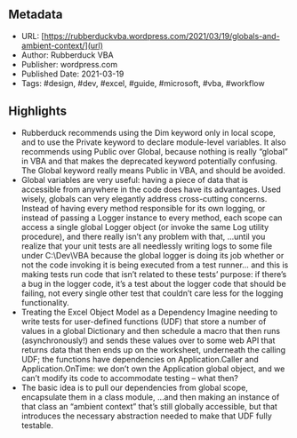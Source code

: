 ## Metadata

* URL: [https://rubberduckvba.wordpress.com/2021/03/19/globals-and-ambient-context/](url)
* Author: Rubberduck VBA
* Publisher: wordpress.com
* Published Date: 2021-03-19
* Tags: #design, #dev, #excel, #guide, #microsoft, #vba, #workflow

## Highlights

* Rubberduck recommends using the Dim keyword only in local scope, and to use the Private keyword to declare module-level variables. It also recommends using Public over Global, because nothing is really “global” in VBA and that makes the deprecated keyword potentially confusing. The Global keyword really means Public in VBA, and should be avoided.
* Global variables are very useful: having a piece of data that is accessible from anywhere in the code does have its advantages. Used wisely, globals can very elegantly address cross-cutting concerns. Instead of having every method responsible for its own logging, or instead of passing a Logger instance to every method, each scope can access a single global Logger object (or invoke the same Log utility procedure), and there really isn’t any problem with that, …until you realize that your unit tests are all needlessly writing logs to some file under C:\Dev\VBA because the global logger is doing its job whether or not the code invoking it is being executed from a test runner… and this is making tests run code that isn’t related to these tests’ purpose: if there’s a bug in the logger code, it’s a test about the logger code that should be failing, not every single other test that couldn’t care less for the logging functionality.
* Treating the Excel Object Model as a Dependency Imagine needing to write tests for user-defined functions (UDF) that store a number of values in a global Dictionary and then schedule a macro that then runs (asynchronously!) and sends these values over to some web API that returns data that then ends up on the worksheet, underneath the calling UDF; the functions have dependencies on Application.Caller and Application.OnTime: we don’t own the Application global object, and we can’t modify its code to accommodate testing – what then?
* The basic idea is to pull our dependencies from global scope, encapsulate them in a class module, …and then making an instance of that class an “ambient context” that’s still globally accessible, but that introduces the necessary abstraction needed to make that UDF fully testable.
